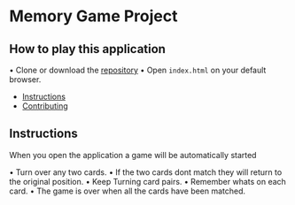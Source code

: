 # Memory Game Project

## How to play this application

• Clone or download the [repository](https://github.com/joshisadesigner/fend-project-memory-game.git)
• Open `index.html` on your default browser.

* [Instructions](#instructions)
* [Contributing](#contributing)

## Instructions

When you open the application a game will be automatically started

• Turn over any two cards.
• If the two cards dont match they will return to the original position.
• Keep Turning card pairs.
• Remember whats on each card.
• The game is over when all the cards have been matched.